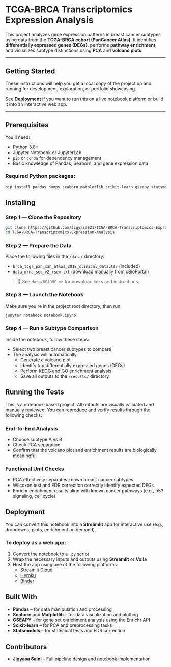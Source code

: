 
# TCGA-BRCA Transcriptomics Expression Analysis

This project analyzes gene expression patterns in breast cancer subtypes using data from the **TCGA-BRCA cohort (PanCancer Atlas)**. It identifies **differentially expressed genes (DEGs)**, performs **pathway enrichment**, and visualizes subtype distinctions using **PCA** and **volcano plots**.

---

## Getting Started

These instructions will help you get a local copy of the project up and running for development, exploration, or portfolio showcasing.

See **Deployment** if you want to run this on a live notebook platform or build it into an interactive web app.

---

## Prerequisites

You'll need:

- Python 3.8+
- Jupyter Notebook or JupyterLab
- `pip` or `conda` for dependency management
- Basic knowledge of Pandas, Seaborn, and gene expression data

### Required Python packages:

```bash
pip install pandas numpy seaborn matplotlib scikit-learn gseapy statsmodels
```

## Installing

### Step 1 — Clone the Repository

```bash
git clone https://github.com/JigyasaS21/TCGA-BRCA-Transcriptomics-Expression-Analysis.git
cd TCGA-BRCA-Transcriptomics-Expression-Analysis
```
### Step 2 — Prepare the Data

Place the following files in the `/data/` directory:

- `brca_tcga_pan_can_atlas_2018_clinical_data.tsv` (included)
- `data_mrna_seq_v2_rsem.txt` (download manually from [cBioPortal](https://www.cbioportal.org/))

> 📁 See `data/README.md` for download links and instructions.

### Step 3 — Launch the Notebook

Make sure you're in the project root directory, then run:

```bash
jupyter notebook notebook.ipynb
```

### Step 4 — Run a Subtype Comparison

Inside the notebook, follow these steps:

- Select two breast cancer subtypes to compare  
- The analysis will automatically:
  - Generate a volcano plot  
  - Identify top differentially expressed genes (DEGs)  
  - Perform KEGG and GO enrichment analysis  
  - Save all outputs to the `/results/` directory

## Running the Tests

This is a notebook-based project. All outputs are visually validated and manually reviewed. You can reproduce and verify results through the following checks:

### End-to-End Analysis

- Choose subtype A vs B  
- Check PCA separation  
- Confirm that the volcano plot and enrichment results are biologically meaningful

### Functional Unit Checks

- PCA effectively separates known breast cancer subtypes  
- Wilcoxon test and FDR correction correctly identify expected DEGs  
- Enrichr enrichment results align with known cancer pathways (e.g., p53 signaling, cell cycle)

## Deployment

You can convert this notebook into a **Streamlit** app for interactive use (e.g., dropdowns, plots, enrichment on demand).

### To deploy as a web app:

1. Convert the notebook to a `.py` script  
2. Wrap the necessary inputs and outputs using **Streamlit** or **Voila**  
3. Host the app using one of the following platforms:
   - [Streamlit Cloud](https://streamlit.io/cloud)
   - [Heroku](https://www.heroku.com/)
   - [Binder](https://mybinder.org/)

## Built With

- **Pandas** – for data manipulation and processing  
- **Seaborn** and **Matplotlib** – for data visualization and plotting  
- **GSEAPY** – for gene set enrichment analysis using the Enrichr API  
- **Scikit-learn** – for PCA and preprocessing tasks  
- **Statsmodels** – for statistical tests and FDR correction

## Contributors

- **Jigyasa Saini** – Full pipeline design and notebook implementation  
